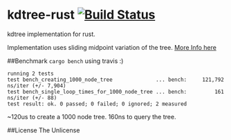 # kdtree-rust [![Build Status](https://travis-ci.org/fulara/kdtree-rust.svg?branch=develop)](https://travis-ci.org/fulara/kdtree-rust)
kdtree implementation for rust.

Implementation uses sliding midpoint variation of the tree. [More Info here](http://citeseerx.ist.psu.edu/viewdoc/download?doi=10.1.1.74.210&rep=rep1&type=pdf)

##Benchmark
`cargo bench` using travis :)
```
running 2 tests
test bench_creating_1000_node_tree              ... bench:     121,792 ns/iter (+/- 7,904)
test bench_single_loop_times_for_1000_node_tree ... bench:         161 ns/iter (+/- 88)
test result: ok. 0 passed; 0 failed; 0 ignored; 2 measured
```

~120us to create a 1000 node tree.
160ns to query the tree.

##License
The Unlicense
